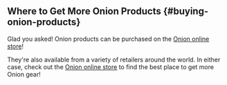 ## Where to Get More Onion Products {#buying-onion-products}

Glad you asked! Onion products can be purchased on the [Onion online store](https;//onion.io/store)!

They're also available from a variety of retailers around the world. In either case, check out the [Onion online store](https;//onion.io/store) to find the best place to get more Onion gear!
